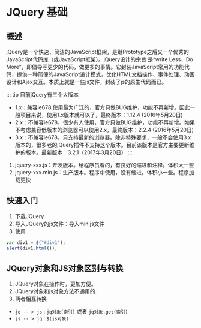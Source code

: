 # JQuery 基础
## 概述
jQuery是一个快速、简洁的JavaScript框架，是继Prototype之后又一个优秀的JavaScript代码库（或JavaScript框架）。jQuery设计的宗旨	是“write Less，Do More”，即倡导写更少的代码，做更多的事情。它封装JavaScript常用的功能代码，提供一种简便的JavaScript设计模式，优化HTML文档操作、事件处理、动画设计和Ajax交互。本质上就是一些js文件，封装了js的原生代码而已。

::: tip 目前jQuery有三个大版本
- 1.x：兼容ie678,使用最为广泛的，官方只做BUG维护，功能不再新增。因此一般项目来说，使用1.x版本就可以了，最终版本：1.12.4 (2016年5月20日)
- 2.x：不兼容ie678，很少有人使用，官方只做BUG维护，功能不再新增。如果不考虑兼容低版本的浏览器可以使用2.x，最终版本：2.2.4 (2016年5月20日)
- 3.x：不兼容ie678，只支持最新的浏览器。除非特殊要求，一般不会使用3.x版本的，很多老的jQuery插件不支持这个版本。目前该版本是官方主要更新维护的版本。最新版本：3.2.1（2017年3月20日）
:::

1. jquery-xxx.js：开发版本。给程序员看的，有良好的缩进和注释。体积大一些
2. jquery-xxx.min.js：生产版本。程序中使用，没有缩进。体积小一些。程序加载更快
## 快速入门
1. 下载JQuery
2. 导入JQuery的js文件：导入min.js文件
3. 使用
```js
var div1 = $("#div1");
alert(div1.html());
```

## JQuery对象和JS对象区别与转换
1. JQuery对象在操作时，更加方便。
2. JQuery对象和js对象方法不通用的.
3. 两者相互转换
  * `jq -- > js` : `jq对象[索引]` 或者 `jq对象.get(索引)`
  * `js -- > jq` : `$(js对象)`